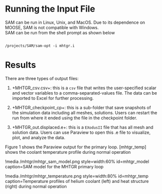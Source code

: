 # Running the Input File

SAM can be run in Linux, Unix, and MacOS.  Due to its
dependence on MOOSE, SAM is not compatible with Windows.  
SAM can be run from the shell prompt as shown below

```language=bash

/projects/SAM/sam-opt -i mhtgr.i

```

# Results

There are three types of output files:

1. +MHTGR_csv.csv+: this is a `csv` file that writes the user-specified scalar
    and vector variables to a comma-separated-values file. The data can be imported
    to Excel for further processing.

2. +MHTGR_checkpoint_cp+: this is a sub-folder that save snapshots of the simulation
    data including all meshes, solutions. Users can restart the run from where it ended
    using the file in the checkpoint folder.

3. +MHTGR_out.displaced.e+: this is a `EXodusII` file that has all mesh and
    solution data. Users can use Paraview to open this .e file to visualize, plot,
    and analyze the data.  

Figure 1 shows the Paraview output for the primary loop.
[mhtgr_temp] shows the coolant temperature profile during normal operation

!media /mhtgr/mhtgr_sam_model.png
       style=width:60%
       id=mhtgr_model
       caption=SAM model for the MHTGR primary loop

!media /mhtgr/mhtgr_temperature.png
       style=width:80%
       id=mhtgr_temp
       caption=Temperature profiles of helium coolant (left) and heat
       structure (right) during normal operation
